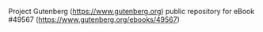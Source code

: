 Project Gutenberg (https://www.gutenberg.org) public repository for eBook #49567 (https://www.gutenberg.org/ebooks/49567)
